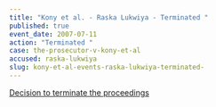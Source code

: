```yaml
---
title: "Kony et al. - Raska Lukwiya - Terminated "
published: true
event_date: 2007-07-11
action: "Terminated "
case: the-prosecutor-v-kony-et-al
accused: raska-lukwiya
slug: kony-et-al-events-raska-lukwiya-terminated-
---
```


[Decision to terminate the proceedings](http://www.icc-cpi.int/iccdocs/doc/doc297945.pdf)

